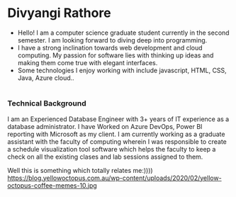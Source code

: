 # Divyangi Rathore
* Hello! I am a computer science graduate student currently in the second semester. I am looking forward to diving deep into programming.
* I have a strong inclination towards web development and cloud computing. My passion for software lies with thinking up ideas and making them come true with elegant interfaces.
* Some technologies I enjoy working with include javascript, HTML, CSS, Java, Azure cloud..

 # <h3>Technical Background</h3>
 I am an Experienced Database Engineer with 3+ years of IT experience as a database administrator. I have Worked on Azure DevOps, Power BI reporting with Microsoft as my client. I am currently working as a graduate assistant with the faculty of computing wherein I was responsible to create a schedule visualization tool software which helps the faculty to keep a check on all the existing clases and lab sessions assigned to them.
 
 Well this is something which totally relates me:)))) https://blog.yellowoctopus.com.au/wp-content/uploads/2020/02/yellow-octopus-coffee-memes-10.jpg
 